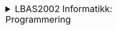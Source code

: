 <details><summary style="font-size:200%;cursor: pointer;">LBAS2002 Informatikk: Programmering</summary>
<blockquote style="font-size:200%;cursor: pointer;padding: 10px;">&emsp;<a target="_blank" href=https://www.ntnu.no/studier/emner/LBAS2002>Faginnhold og læringsutbytte beskrivelser</a></blockquote>
<details><summary style="font-size:200%;cursor: pointer;">Leksjoner</summary>
<details><summary style="font-size:200%;cursor: pointer;">&emsp;Leksjon 1: Introduksjon, Variabler og Datatyper</summary>
<details><summary style="font-size:200%;cursor: pointer;">&emsp;&emsp;Introduksjon</summary>
<details><summary style="font-size:200%;cursor: pointer;">&emsp;&emsp;&emsp;Motivasjon (slides)</summary>
<blockquote style="font-size:200%;cursor: pointer;padding: 10px;">&emsp;&emsp;&emsp;&emsp;<a target="_blank" href=lecture1/notes/slides/introduksjon.pdf>Introduksjon</a></blockquote>
</details>
<details><summary style="font-size:200%;cursor: pointer;">&emsp;&emsp;&emsp;Kilder og referanser</summary>
<blockquote style="font-size:200%;cursor: pointer;padding: 10px;">&emsp;&emsp;&emsp;&emsp;<a target="_blank" href=lecture1/README.md>Readme</a></blockquote>
</details>
<details><summary style="font-size:200%;cursor: pointer;">&emsp;&emsp;&emsp;Utviklingsmiljø</summary>
<blockquote style="font-size:200%;cursor: pointer;padding: 10px;">&emsp;&emsp;&emsp;&emsp;<a target="_blank" href=lecture1/notes/codes/intro_til_jupyter.ipynb>Komme i gang med Jupyter Notebook</a></blockquote>
</details>
</details>
<details><summary style="font-size:200%;cursor: pointer;">&emsp;&emsp;Variabler og datatyper</summary>
<details><summary style="font-size:200%;cursor: pointer;">&emsp;&emsp;&emsp;Variabler</summary>
<blockquote style="font-size:200%;cursor: pointer;padding: 10px;">&emsp;&emsp;&emsp;&emsp;<a target="_blank" href=lecture1/notes/codes/variabler.ipynb>Enkle datatyper</a></blockquote>
</details>
<details><summary style="font-size:200%;cursor: pointer;">&emsp;&emsp;&emsp;Datatyper</summary>
<blockquote style="font-size:200%;cursor: pointer;padding: 10px;">&emsp;&emsp;&emsp;&emsp;<a target="_blank" href=lecture1/notes/codes/tall_og_typekonvertering.ipynb>Tall og type konvertering</a></blockquote>
</details>
</details>
<details><summary style="font-size:200%;cursor: pointer;">&emsp;&emsp;Lab 1</summary>
<blockquote style="font-size:200%;cursor: pointer;padding: 10px;">&emsp;&emsp;&emsp;<a target="_blank" href=lecture1/lab/lab-1.md>Lab-1</a></blockquote>
</details>
</details>
<details><summary style="font-size:200%;cursor: pointer;">&emsp;Leksjon 2: Funksjoner og pakker, logiske uttrykk, valg</summary>
<details><summary style="font-size:200%;cursor: pointer;">&emsp;&emsp;Introduksjon (slides)</summary>
<blockquote style="font-size:200%;cursor: pointer;padding: 10px;">&emsp;&emsp;&emsp;<a target="_blank" href=lecture2/notes/slides/lecture-2.pdf>Introduksjon</a></blockquote>
</details>
<details><summary style="font-size:200%;cursor: pointer;">&emsp;&emsp;Funksjoner</summary>
<blockquote style="font-size:200%;cursor: pointer;padding: 10px;">&emsp;&emsp;&emsp;<a target="_blank" href=lecture2/notes/codes/funksjoner_og_kalkulasjoner.ipynb>Funksjoner og kalkulasjoner</a></blockquote>
</details>
<details><summary style="font-size:200%;cursor: pointer;">&emsp;&emsp;Pakker</summary>
<blockquote style="font-size:200%;cursor: pointer;padding: 10px;">&emsp;&emsp;&emsp;<a target="_blank" href=lecture2/notes/codes/pakker.ipynb>Pakker og moduler</a></blockquote>
</details>
<details><summary style="font-size:200%;cursor: pointer;">&emsp;&emsp;Logiske uttrykk</summary>
<blockquote style="font-size:200%;cursor: pointer;padding: 10px;">&emsp;&emsp;&emsp;<a target="_blank" href=lecture2/notes/codes/logiske_operatorer_uttrykk.ipynb>Logiske operasjoner</a></blockquote>
</details>
<details><summary style="font-size:200%;cursor: pointer;">&emsp;&emsp;Ulike typer if-setninger</summary>
<blockquote style="font-size:200%;cursor: pointer;padding: 10px;">&emsp;&emsp;&emsp;<a target="_blank" href=lecture2/notes/codes/ulike_typer_if_setninger.ipynb>Ulike typr if-setninger</a></blockquote>
</details>
<details><summary style="font-size:200%;cursor: pointer;">&emsp;&emsp;Lab 2</summary>
<blockquote style="font-size:200%;cursor: pointer;padding: 10px;">&emsp;&emsp;&emsp;<a target="_blank" href=lecture2/lab/lab-2.md>Lab-2</a></blockquote>
</details>
</details>
<details><summary style="font-size:200%;cursor: pointer;">&emsp;Leksjon 3: Mer om valg, løkker</summary>
<details><summary style="font-size:200%;cursor: pointer;">&emsp;&emsp;Introduksjon (slides)</summary>
<blockquote style="font-size:200%;cursor: pointer;padding: 10px;">&emsp;&emsp;&emsp;<a target="_blank" href=lecture3/notes/slides/lecture-3.pdf>Introduksjon</a></blockquote>
</details>
<details><summary style="font-size:200%;cursor: pointer;">&emsp;&emsp;Valg</summary>
<blockquote style="font-size:200%;cursor: pointer;padding: 10px;">&emsp;&emsp;&emsp;<a target="_blank" href=lecture2/notes/codes/ulike_typer_if_setninger.ipynb>if-setninger</a></blockquote>
</details>
<details><summary style="font-size:200%;cursor: pointer;">&emsp;&emsp;Sammenligning</summary>
<blockquote style="font-size:200%;cursor: pointer;padding: 10px;">&emsp;&emsp;&emsp;<a target="_blank" href=lecture2/notes/codes/sammenligning_av_strenger.ipynb>Sammenligning av strenger</a></blockquote>
</details>
<details><summary style="font-size:200%;cursor: pointer;">&emsp;&emsp;Løkker</summary>
<details><summary style="font-size:200%;cursor: pointer;">&emsp;&emsp;&emsp;Introduksjon til løkker</summary>
<blockquote style="font-size:200%;cursor: pointer;padding: 10px;">&emsp;&emsp;&emsp;&emsp;lecture3/notes/codes/intro_til_lokker.ipynb</blockquote>
</details>
<details><summary style="font-size:200%;cursor: pointer;">&emsp;&emsp;&emsp;Mer om løkker</summary>
<blockquote style="font-size:200%;cursor: pointer;padding: 10px;">&emsp;&emsp;&emsp;&emsp;lecture3/notes/codes/mer_om_lokker.ipynb</blockquote>
</details>
<details><summary style="font-size:200%;cursor: pointer;">&emsp;&emsp;&emsp;Nøstede løkker</summary>
<blockquote style="font-size:200%;cursor: pointer;padding: 10px;">&emsp;&emsp;&emsp;&emsp;lecture3/notes/codes/nostede_lokker.ipynb</blockquote>
</details>
</details>
<details><summary style="font-size:200%;cursor: pointer;">&emsp;&emsp;Lab 3</summary>
<blockquote style="font-size:200%;cursor: pointer;padding: 10px;">&emsp;&emsp;&emsp;<a target="_blank" href=lecture3/lab/lab-3.md>Lab-3</a></blockquote>
</details>
</details>
<details><summary style="font-size:200%;cursor: pointer;">&emsp;Leksjon 4: Sammensatte datatyper (lister, tupler, set)</summary>
<details><summary style="font-size:200%;cursor: pointer;">&emsp;&emsp;Introduksjon (slides)</summary>
<blockquote style="font-size:200%;cursor: pointer;padding: 10px;">&emsp;&emsp;&emsp;<a target="_blank" href=lecture4/notes/slides/lecture-4.pdf>Introduksjon</a></blockquote>
</details>
<details><summary style="font-size:200%;cursor: pointer;">&emsp;&emsp;Sammensatte datatyper</summary>
<details><summary style="font-size:200%;cursor: pointer;">&emsp;&emsp;&emsp;Lister</summary>
<blockquote style="font-size:200%;cursor: pointer;padding: 10px;">&emsp;&emsp;&emsp;&emsp;<a target="_blank" href=lecture4/notes/codes/generelt_om_lister.ipynb>Generelt om lister</a></blockquote>
<blockquote style="font-size:200%;cursor: pointer;padding: 10px;">&emsp;&emsp;&emsp;&emsp;<a target="_blank" href=lecture4/notes/codes/lister_og_lokker.ipynb>Lister og løkker</a></blockquote>
</details>
<details><summary style="font-size:200%;cursor: pointer;">&emsp;&emsp;&emsp;Tupler</summary>
<blockquote style="font-size:200%;cursor: pointer;padding: 10px;">&emsp;&emsp;&emsp;&emsp;<a target="_blank" href=lecture4/notes/codes/lister_og_tupler.ipynb>Generelt om tupler</a></blockquote>
</details>
<details><summary style="font-size:200%;cursor: pointer;">&emsp;&emsp;&emsp;Set</summary>
<blockquote style="font-size:200%;cursor: pointer;padding: 10px;">&emsp;&emsp;&emsp;&emsp;<a target="_blank" href=lecture4/notes/codes/lister_og_set.ipynb>Generelt om set</a></blockquote>
</details>
</details>
<details><summary style="font-size:200%;cursor: pointer;">&emsp;&emsp;Lab 4</summary>
<blockquote style="font-size:200%;cursor: pointer;padding: 10px;">&emsp;&emsp;&emsp;<a target="_blank" href=lecture4/lab/lab-4.md>Lab-4</a></blockquote>
</details>
</details>
<details><summary style="font-size:200%;cursor: pointer;">&emsp;Leksjon 5: Filbehandling, unntakshåndtering, programmering mot databaser</summary>
<details><summary style="font-size:200%;cursor: pointer;">&emsp;&emsp;Introduksjon (slides)</summary>
<blockquote style="font-size:200%;cursor: pointer;padding: 10px;">&emsp;&emsp;&emsp;<a target="_blank" href=lecture5/notes/slides/lecture-5.pdf>Introduksjon</a></blockquote>
</details>
<details><summary style="font-size:200%;cursor: pointer;">&emsp;&emsp;Filbehandling</summary>
<details><summary style="font-size:200%;cursor: pointer;">&emsp;&emsp;&emsp;Lesing fra fil</summary>
<blockquote style="font-size:200%;cursor: pointer;padding: 10px;">&emsp;&emsp;&emsp;&emsp;</blockquote>
</details>
<details><summary style="font-size:200%;cursor: pointer;">&emsp;&emsp;&emsp;Skriving til fil</summary>
<blockquote style="font-size:200%;cursor: pointer;padding: 10px;">&emsp;&emsp;&emsp;&emsp;</blockquote>
</details>
</details>
<details><summary style="font-size:200%;cursor: pointer;">&emsp;&emsp;Unntakshåndtering</summary>
<blockquote style="font-size:200%;cursor: pointer;padding: 10px;">&emsp;&emsp;&emsp;</blockquote>
</details>
<details><summary style="font-size:200%;cursor: pointer;">&emsp;&emsp;Programmering mot databaser</summary>
<blockquote style="font-size:200%;cursor: pointer;padding: 10px;">&emsp;&emsp;&emsp;<a target="_blank" href=lecture5/notes/codes/databaser.ipynb>Lesing og skriving til database</a></blockquote>
</details>
<details><summary style="font-size:200%;cursor: pointer;">&emsp;&emsp;Lab 5</summary>
<blockquote style="font-size:200%;cursor: pointer;padding: 10px;">&emsp;&emsp;&emsp;<a target="_blank" href=lecture5/lab/lab-5.md>Lab-5</a></blockquote>
</details>
</details>
<details><summary style="font-size:200%;cursor: pointer;">&emsp;Leksjon 6: Introduksjon til objekt orientert programmering</summary>
<details><summary style="font-size:200%;cursor: pointer;">&emsp;&emsp;Object Orientert Programmering</summary>
<blockquote style="font-size:200%;cursor: pointer;padding: 10px;">&emsp;&emsp;&emsp;Introduksjon</blockquote>
</details>
<details><summary style="font-size:200%;cursor: pointer;">&emsp;&emsp;Lab 6</summary>
<blockquote style="font-size:200%;cursor: pointer;padding: 10px;">&emsp;&emsp;&emsp;<a target="_blank" href=lecture6/lab/lab-6.md>Lab-6</a></blockquote>
</details>
</details>
